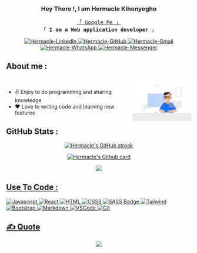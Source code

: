 <!-- Intro  -->

<h3 align="center">Hey There !, I am Hermacle Kihenyegho</h3>

<p align="center"> 
  <samp>
    <a href="https://www.google.com/search?q=Hermacle+Kihenyegho">「 Google Me 」</a>
    <br>
    「 <b> I am a Web application developer </b> 」
    <br>
  </samp>
</p>

<p align="center">
    <a href="https://www.linkedin.com/in/hermacle-kih" target="_blank">
        <img src="https://img.shields.io/badge/LinkedIn-0077B5?style=for-the-badge&logo=linkedin&logoColor=white" alt="Hermacle-LinkedIn" />
    </a>
    <a href="https://github.com/Hermacle" target="_blank">
        <img src="https://img.shields.io/badge/GitHub-181717?style=for-the-badge&logo=github&logoColor=white" alt="Hermacle-GitHub" />
    </a>
    <a href="mailto:hermaclekih@gmail.com" target="_blank" >
        <img src="https://img.shields.io/badge/Gmail-D14836?style=for-the-badge&logo=gmail&logoColor=white" alt="Hermacle-Gmail" />
    </a>
    <a href="https://wa.me/243997447204" target="_blank">
        <img src="https://img.shields.io/badge/WhatsApp-25D366?style=for-the-badge&logo=whatsapp&logoColor=white" alt="Hermacle-WhatsApp" />
    </a>
    <a href="https://m.me/herma.kih" target="_blank">
        <img src="https://img.shields.io/badge/Messenger-00B2FF?style=for-the-badge&logo=messenger&logoColor=white" alt="Hermacle-Messenger" />
    </a>
</p> 

##  About me :
<p>
 <img align="right" width="160" src="./asserts/gif-hermacle.gif" alt="Coding gif" />
  <br />
 <ul>
   <li>✌️ Enjoy to do programming and sharing knowledge </li>
   <li>❤ Love to writing code and learning new features</li>
 </ul>
</p>


##  GitHub Stats :
<p align="center">
  <a href="https://github.com/hermacle">
    <img src="https://github-readme-streak-stats.herokuapp.com/?user=Hermacle&theme=radical&border=7F3FBF&background=0D1117" alt="Hermacle's GitHub streak"/>
  </a>
</p>
<p align="center">
  <a href="https://github.com/hermacle">
    <img src="https://github-profile-summary-cards.vercel.app/api/cards/profile-details?username=Hermacle&theme=radical" alt="Hermacle's Github card"/>
  </a>
</p>
<p align="center">
  <a href="https://github.com/hermacle"> 
    <img src="https://github-readme-activity-graph.vercel.app/graph?username=Hermacle&custom_title=Hermacle%20Kihenyegho's%20GitHub%20Activity%20Graph&bg_color=0D1117&color=7F3FBF&line=7F3FBF&point=7F3FBF&area_color=FFFFFF&title_color=FFFFFF&area=true" />
</p>
 
##  Use To Code : 

![Javascript](https://img.shields.io/badge/Javascript-F0DB4F?style=for-the-badge&labelColor=black&logo=javascript&logoColor=F0DB4F)
![React](https://img.shields.io/badge/-React-61DBFB?style=for-the-badge&labelColor=black&logo=react&logoColor=61DBFB)
![HTML](https://img.shields.io/badge/HTML5-E34F26?style=for-the-badge&logo=html5&logoColor=white)
![CSS3](https://img.shields.io/badge/CSS3-1572B6?style=for-the-badge&logo=css3&logoColor=white)
![SASS Badge](https://img.shields.io/badge/Sass-CC6699?style=for-the-badge&logo=sass&logoColor=white)
![Tailwind](https://img.shields.io/badge/Tailwind_CSS-092749?style=for-the-badge&logo=tailwindcss&logoColor=06B6D4&labelColor=000000)
![Bootstrap](https://img.shields.io/badge/Bootstrap-563D7C?style=for-the-badge&logo=bootstrap&logoColor=white)
![Markdown](https://img.shields.io/badge/Markdown-000000?style=for-the-badge&logo=markdown&logoColor=white)
![VSCode](https://img.shields.io/badge/Visual_Studio-0078d7?style=for-the-badge&logo=visual%20studio&logoColor=white)
![Git](https://img.shields.io/badge/Git-F05032?style=for-the-badge&logo=git&logoColor=white)


 ##  ✍️ Quote
<p align="center">
<img src="https://quotes-github-readme.vercel.app/api?type=horizontal&theme=radical&quote=What%20you%20focus%20on%20expands" />
</p>
<!--
**Hermacle/hermacle** is a ✨ _special_ ✨ repository because its `README.md` (this file) appears on your GitHub profile.

Here are some ideas to get you started:

- 🔭 I’m currently working on ...
- 🌱 I’m currently learning ...
- 👯 I’m looking to collaborate on ...
- 🤔 I’m looking for help with ...
- 💬 Ask me about ...
- 📫 How to reach me: ...
- 😄 Pronouns: ...
- ⚡ Fun fact: ...
-->
